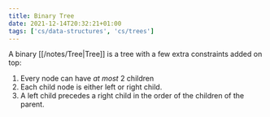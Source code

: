 ```yaml
---
title: Binary Tree
date: 2021-12-14T20:32:21+01:00
tags: ['cs/data-structures', 'cs/trees']
---
```

A binary [[/notes/Tree|Tree]] is a tree with a few extra constraints added on top:
1. Every node can have *at most* 2 children
2. Each child node is either left or right child.
3. A left child precedes a right child in the order of the children of the parent.